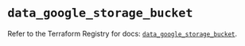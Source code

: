 # `data_google_storage_bucket`

Refer to the Terraform Registry for docs: [`data_google_storage_bucket`](https://registry.terraform.io/providers/hashicorp/google-beta/6.2.0/docs/data-sources/google_storage_bucket).
